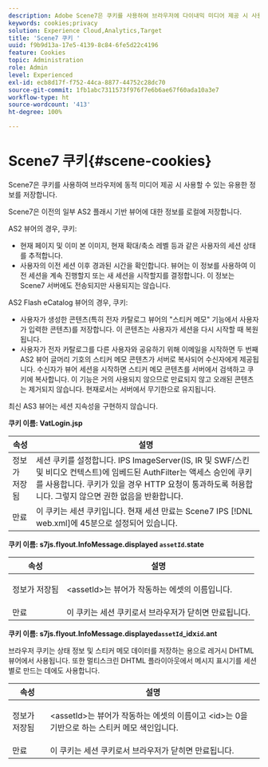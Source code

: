 ```yaml
---
description: Adobe Scene7은 쿠키를 사용하여 브라우저에 다이내믹 미디어 제공 시 사용할 수 있는 유용한 정보를 저장합니다.
keywords: cookies;privacy
solution: Experience Cloud,Analytics,Target
title: 'Scene7 쿠키 '
uuid: f9b9d13a-17e5-4139-8c84-6fe5d22c4196
feature: Cookies
topic: Administration
role: Admin
level: Experienced
exl-id: ecb8d17f-f752-44ca-8877-44752c28dc70
source-git-commit: 1fb1abc7311573f976f7e6b6ae67f60ada10a3e7
workflow-type: ht
source-wordcount: '413'
ht-degree: 100%

---
```


# Scene7 쿠키{#scene-cookies}

Scene7은 쿠키를 사용하여 브라우저에 동적 미디어 제공 시 사용할 수 있는 유용한 정보를 저장합니다.

Scene7은 이전의 일부 AS2 플래시 기반 뷰어에 대한 정보를 로컬에 저장합니다.

AS2 뷰어의 경우, 쿠키:

* 현재 페이지 및 이미 본 이미지, 현재 확대/축소 레벨 등과 같은 사용자의 세션 상태를 추적합니다.
* 사용자의 이전 세션 이후 경과된 시간을 확인합니다. 뷰어는 이 정보를 사용하여 이전 세션을 계속 진행할지 또는 새 세션을 시작할지를 결정합니다. 이 정보는 Scene7 서버에도 전송되지만 사용되지는 않습니다.

AS2 Flash eCatalog 뷰어의 경우, 쿠키:

* 사용자가 생성한 콘텐츠(특히 전자 카탈로그 뷰어의 &quot;스티커 메모&quot; 기능에서 사용자가 입력한 콘텐츠)를 저장합니다. 이 콘텐츠는 사용자가 세션을 다시 시작할 때 복원됩니다.
* 사용자가 전자 카탈로그를 다른 사용자와 공유하기 위해 이메일을 시작하면 두 번째 AS2 뷰어 글머리 기호의 스티커 메모 콘텐츠가 서버로 복사되어 수신자에게 제공됩니다. 수신자가 뷰어 세션을 시작하면 스티커 메모 콘텐츠를 서버에서 검색하고 쿠키에 복사합니다. 이 기능은 거의 사용되지 않으므로 만료되지 않고 오래된 콘텐츠는 제거되지 않습니다. 현재로서는 서버에서 무기한으로 유지됩니다.

최신 AS3 뷰어는 세션 지속성을 구현하지 않습니다.

**쿠키 이름: VatLogin.jsp**

| 속성 | 설명 |
|---|---|
| 정보가 저장됨 | 세션 쿠키를 설정합니다. IPS ImageServer(IS, IR 및 SWF/스킨 및 비디오 컨텍스트)에 임베드된 AuthFilter는 액세스 승인에 쿠키를 사용합니다. 쿠키가 있을 경우 HTTP 요청이 통과하도록 허용합니다. 그렇지 않으면 권한 없음을 반환합니다. |
| 만료 | 이 쿠키는 세션 쿠키입니다. 현재 세션 만료는 Scene7 IPS [!DNL web.xml]에 45분으로 설정되어 있습니다. |

**쿠키 이름: s7js.flyout.InfoMessage.displayed `assetId`.state**

<table id="table_6835D64C5D464A049F576621F2BE3FAD"> 
 <thead> 
  <tr> 
   <th colname="col1" class="entry"> 속성 </th> 
   <th colname="col2" class="entry"> 설명 </th> 
  </tr> 
 </thead>
 <tbody> 
  <tr> 
   <td colname="col1"> 정보가 저장됨 </td> 
   <td colname="col2"> <p>&lt;assetId&gt;는 뷰어가 작동하는 에셋의 이름입니다. </p> </td> 
  </tr> 
  <tr> 
   <td colname="col1"> 만료 </td> 
   <td colname="col2"> 이 쿠키는 세션 쿠키로서 브라우저가 닫히면 만료됩니다. </td> 
  </tr> 
 </tbody> 
</table>

**쿠키 이름: s7js.flyout.InfoMessage.displayed`assetId`_idx`id`.ant**

브라우저 쿠키는 상태 정보 및 스티커 메모 데이터를 저장하는 용으로 레거시 DHTML 뷰어에서 사용됩니다. 또한 멀티스크린 DHTML 플라이아웃에서 메시지 표시기를 세션별로 만드는 데에도 사용합니다.

<table id="table_8F6CC83D32D54BEE99884318AD126C98"> 
 <thead> 
  <tr> 
   <th colname="col1" class="entry"> 속성 </th> 
   <th colname="col2" class="entry"> 설명 </th> 
  </tr> 
 </thead>
 <tbody> 
  <tr> 
   <td colname="col1"> 정보가 저장됨 </td> 
   <td colname="col2"> <p> </p> <p> &lt;assetId&gt;는 뷰어가 작동하는 에셋의 이름이고 &lt;id&gt;는 0을 기반으로 하는 스티커 메모 색인입니다. </p> </td> 
  </tr> 
  <tr> 
   <td colname="col1"> 만료 </td> 
   <td colname="col2"> 이 쿠키는 세션 쿠키로서 브라우저가 닫히면 만료됩니다. </td> 
  </tr> 
 </tbody> 
</table>
